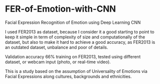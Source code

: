 # FER-of-Emotion-with-CNN
Facial Expression Recognition of Emotion using Deep Learning CNN

I used FER2013 as dataset, because I consider it a good starting to point to keep it simple in term of complexity of size and computationally of the dataset,
but also to make it hard to achieve a good accuracy, as FER2013 is an outdated dataset, unbalance and poor of details.

Validation accuracy 66% training on FER2013, tested using different dataset, or webcam input (photo, or real-time video).

This is a study based on the assumption of Universality of Emotions via Facial Expressions along cultures, backgrounds and ethnicities. 

